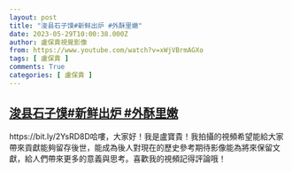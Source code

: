 ```yaml
---
layout: post
title: "浚县石子馍#新鲜出炉 #外酥里嫩"
date: 2023-05-29T10:00:38.000Z
author: 盧保貴視覺影像
from: https://www.youtube.com/watch?v=xWjVBrmAGXo
tags: [ 盧保貴 ]
comments: True
categories: [ 盧保貴 ]
---
```

<!--1685354438000-->
[浚县石子馍#新鲜出炉 #外酥里嫩](https://www.youtube.com/watch?v=xWjVBrmAGXo)
------

<div>
https://bit.ly/2YsRD8D哈嘍，大家好！我是盧寶貴！我拍攝的視頻希望能給大家帶來貢獻能夠留存後世，能成為後人對現在的歷史參考期待影像能為將來保留文獻，給人們帶來更多的意義與思考。喜歡我的視頻記得評論哦！
</div>
